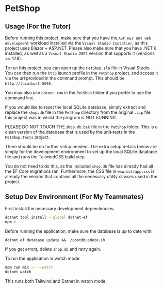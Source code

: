 # PetShop

## Usage (For the Tutor)

Before running this project, make sure that you have the `ASP.NET and web development` workload installed via the `Visual Studio Installer`, as this project uses Blazor + ASP.NET. Please also make sure that you have .NET 8 installed, as well as a `Visual Studio 2022` version that supports it (versions >= 17.8).

To run this project, you can open up the `PetShop.sln` file in Visual Studio. You can then run the `http` launch profile in the `PetShop` project, and access it via the url provided in the command prompt. This should be `http://localhost:5000`.

You may also use `dotnet run` in the `PetShop` folder if you prefer to use the command line.

If you would like to reset the local SQLite database, simply extract and replace the `shop.db` file in the `PetShop` directory from the original `.zip` file this project was in whilst the program is NOT RUNNING.

PLEASE DO NOT TOUCH THE `shop.db.bak` file in the `PetShop` folder. This is a clean version of the database that is used by the unit-tests in the `PetShop.Tests` project.

There should be no further setup needed. The extra setup details below are simply for the development environment to set up the local SQLite database file and runs the TailwindCSS build step.

You do not need to do this, as the included `shop.db` file has already had all the EF Core migrations ran. Furthermore, the CSS file in `wwwroot/app.css` is already the version that contains all the necessary utility classes used in the project.


## Setup Dev Environment (For My Teammates)

First install the necessary development dependencies:

```bash
dotnet tool install --global dotnet-ef
npm i
```

Before running the application, make sure the database is up to date with:

```bash
dotnet ef database update && ./postdbupdate.sh
```

If you get errors, delete `shop.db` and retry again.

To run the application in watch mode:

```bash
npm run mix -- --watch
dotnet watch
```

This runs both Tailwind and Dotnet in watch mode.